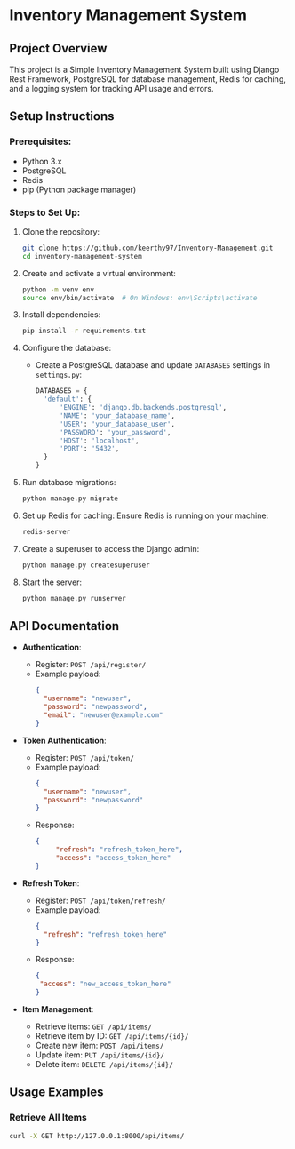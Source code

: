 # Inventory Management System

## Project Overview
This project is a Simple Inventory Management System built using Django Rest Framework, PostgreSQL for database management, Redis for caching, and a logging system for tracking API usage and errors.

## Setup Instructions

### Prerequisites:
- Python 3.x
- PostgreSQL
- Redis
- pip (Python package manager)

### Steps to Set Up:
1. Clone the repository:
   ```bash
   git clone https://github.com/keerthy97/Inventory-Management.git
   cd inventory-management-system
   ```

3. Create and activate a virtual environment:
   ```bash
   python -m venv env
   source env/bin/activate  # On Windows: env\Scripts\activate
   ```

4. Install dependencies:
   ```bash
   pip install -r requirements.txt
   ```

5. Configure the database:
   - Create a PostgreSQL database and update `DATABASES` settings in `settings.py`:
     ```python
     DATABASES = {
       'default': {
           'ENGINE': 'django.db.backends.postgresql',
           'NAME': 'your_database_name',
           'USER': 'your_database_user',
           'PASSWORD': 'your_password',
           'HOST': 'localhost',
           'PORT': '5432',
       }
     }
     ```

6. Run database migrations:
   ```bash
   python manage.py migrate
   ```

7. Set up Redis for caching:
   Ensure Redis is running on your machine:
   ```bash
   redis-server
   ```

8. Create a superuser to access the Django admin:
   ```bash
   python manage.py createsuperuser
   ```

9. Start the server:
   ```bash
   python manage.py runserver
   ```

## API Documentation

- **Authentication**:
  - Register: `POST /api/register/`
  - Example payload:
    ```json
    {
      "username": "newuser",
      "password": "newpassword",
      "email": "newuser@example.com"
    }
    ```
    
- **Token Authentication**:
  - Register: `POST /api/token/`
  - Example payload:
    ```json
    {
      "username": "newuser",
      "password": "newpassword"
    }
    ```
  - Response:
    ```json
    {
         "refresh": "refresh_token_here",
         "access": "access_token_here"
    }
    ```

- **Refresh Token**:
  - Register: `POST /api/token/refresh/`
  - Example payload:
    ```json
    {
      "refresh": "refresh_token_here"
    }
    ```
  - Response:
    ```json
    {
     "access": "new_access_token_here"
    }
    ```

- **Item Management**:
  - Retrieve items: `GET /api/items/`
  - Retrieve item by ID: `GET /api/items/{id}/`
  - Create new item: `POST /api/items/`
  - Update item: `PUT /api/items/{id}/`
  - Delete item: `DELETE /api/items/{id}/`

## Usage Examples

### Retrieve All Items
```bash
curl -X GET http://127.0.0.1:8000/api/items/
